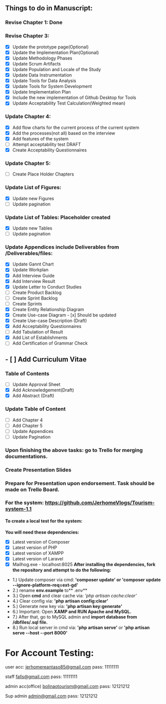 ## Things to do in Manuscript:
### Revise Chapter 1: Done
### Revise Chapter 3:
- [x] Update the prototype page(Optional)
- [x] Update the Implementation Plan(Optional)
- [x] Update Methodology Phases
- [x] Update Scrum Artifacts
- [x] Update Population and Locale of the Study
- [x] Update Data Instrumentation
- [x] Update Tools for Data Analysis
- [x] Update Tools for System Development
- [x] Update Implementation Plan
- [x] Include the new implementation of Github Desktop for Tools
- [x] Update Acceptability Test Calculation(Weighted mean)
### Update Chapter 4:
- [x] Add flow charts for the current process of the current system
- [x] Add the processes(not all) based on the interview 
- [x] Add features of the system 
- [ ] Attempt acceptability test DRAFT
- [x] Create Acceptability Questionnaires
### Update Chapter 5:
- [ ] Create Place Holder Chapters
### Update List of Figures:
- [x] Update new Figures
- [ ] Update pagination
### Update List of Tables: Placeholder created
- [x] Update new Tables
- [ ] Update pagination
### Update Appendices include Deliverables from /Deliverables/files:
- [x] Update Gannt Chart
- [x] Update Workplan
- [x] Add Interview Guide
- [x] Add Interview Result
- [x] Update Letter to Conduct Studies
- [ ] Create Product Backlog
- [ ] Create Sprint Backlog
- [ ] Create Sprints
- [x] Create Entity Relationship Diagram
- [x] Create Use-case Diagram - [x] Should be updated
- [x] Create Use-case Description (Draft)
- [x] Add Acceptability Questionnaires
- [ ] Add Tabulation of Result
- [x] Add List of Establishments
- [ ] Add Certification of Grammar Check
## - [ ] Add Curriculum Vitae

### Table of Contents
- [ ] Update Approval Sheet
- [x] Add Acknowledgement(Draft)
- [x] Add Abstract (Draft)
### Update Table of Content
- [ ] Add Chapter 4
- [ ] Add Chapter 5
- [ ] Update Appendices
- [ ] Update Pagination

### Upon finishing the above tasks: go to Trello for merging documentations.

### Create Presentation Slides

### Prepare for Presentation upon endorsement. Task should be made on Trello Board.
### For the system: https://github.com/JerhomeVlogs/Tourism-system-1.1
#### To create a local test for the system:
**You will need these dependencies:**
- [x] Latest version of Composer
- [x] Latest version of PHP
- [x] Latest version of XAMPP
- [x] Latest version of Laravel
- [x] Mailhog.exe - localhost:8025
**After installing the dependencies, fork the repository and attempt to do the following:**
- 1.) Update composer via cmd: **'composer update' or 'composer update --ignore-platform-req=ext-gd'**
- 2.) rename **env.example** to** .env**
- 3.) Open **cmd** and clear cache via: *'php artisan cache:clear'*
- 4.) Clear config via: **'php artisan config:clear'**
- 5.) Generate new key via: **'php artisan key:generate'**
- 6.) Important: Open **XAMP and RUN Apache and MySQL.**
- 7.) After that, go to MySQL admin and **import database from /dbfiles/.sql file.**
- 8.) Run local server in cmd via: **'php artisan serve'** or **'php artisan serve --host <current Ipv4 Address> --port 8000'**


# For Account Testing:
user acc:
jerhomereantaso85@gmail.com
pass: 11111111

staff
falls@gmail.com
pass:  11111111

admin acc(office)
bolinaotourism@gmail.com
pass: 12121212

Sup admin
admin@gmail.com
pass: 12121212
